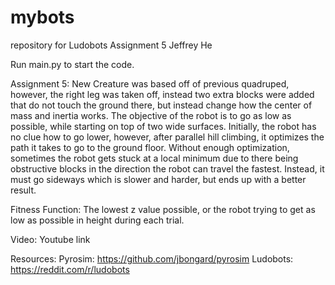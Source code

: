 # mybots
repository for Ludobots Assignment 5
Jeffrey He

Run main.py to start the code.

Assignment 5:
New Creature was based off of previous quadruped, however, the right leg was taken off, instead two extra blocks were added that do not touch the ground there, but instead change how the center of mass and inertia works. The objective of the robot is to go as low as possible, while starting on top of two wide surfaces. Initially, the robot has no clue how to go lower, however, after parallel hill climbing, it optimizes the path it takes to go to the ground floor. Without enough optimization, sometimes the robot gets stuck at a local minimum due to there being obstructive blocks in the direction the robot can travel the fastest. Instead, it must go sideways which is slower and harder, but ends up with a better result.

Fitness Function: The lowest z value possible, or the robot trying to get as low as possible in height during each trial.

Video: Youtube link

Resources:
Pyrosim: https://github.com/jbongard/pyrosim
Ludobots: https://reddit.com/r/ludobots
